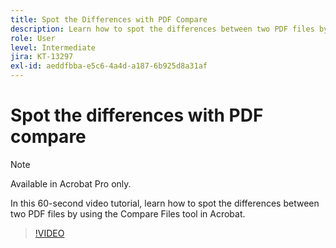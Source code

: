 ```yaml
---
title: Spot the Differences with PDF Compare
description: Learn how to spot the differences between two PDF files by using the Compare Files tool in Acrobat
role: User
level: Intermediate
jira: KT-13297
exl-id: aeddfbba-e5c6-4a4d-a187-6b925d8a31af
---
```

# Spot the differences with PDF compare

>[!NOTE]
>
>Available in Acrobat Pro only.

In this 60-second video tutorial, learn how to spot the differences between two PDF files by using the Compare Files tool in Acrobat.

>[!VIDEO](https://video.tv.adobe.com/v/3409905?quality=12&learn=on&hidetitle=true)
